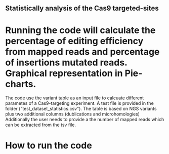 ## Statistically analysis of the Cas9 targeted-sites
# Running the code will calculate the percentage of editing efficiency from mapped reads and percentage of insertions mutated reads. Graphical representation in Pie-charts. 

The code use the variant table as an input file to calcuate different parametes of a Cas9-targeting experiment. 
A test file is provided in the folder ("test_dataset_statistics.csv"). The table is based on NGS variants plus two additional columns (dublications and microhomologies)
Additionally the user needs to provide a the number of mapped reads which can be extracted from the tsv file. 

# How to run the code


